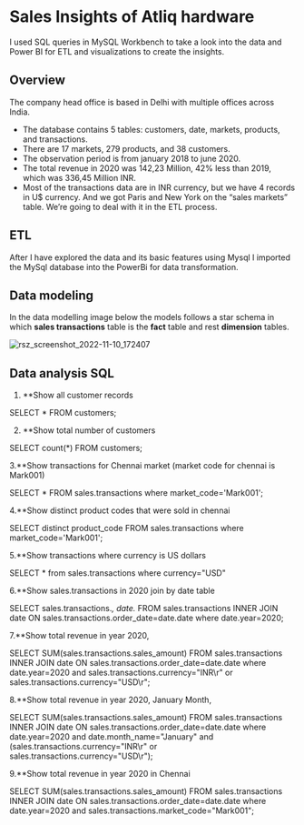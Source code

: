 # Sales Insights of Atliq hardware 

I used SQL queries in MySQL Workbench to take a look into the data and Power BI for ETL and visualizations to create the insights.

## Overview
The company head office is based in Delhi  with multiple offices across India.

*	The database contains 5 tables: customers, date, markets, products, and transactions.
*	There are 17 markets, 279 products, and 38 customers.
*	The observation period is from january 2018 to june 2020.
*	The total revenue in 2020 was 142,23 Million, 42% less than 2019, which was 336,45 Million INR.
*	Most of the transactions data are in INR currency, but we have 4 records in U$ currency.
  And we got Paris and New York on the “sales markets” table. We’re going to deal with it in the ETL process.
  
## ETL
After I have explored the data and its basic features using Mysql I imported the MySql database into the PowerBi for data transformation.

## Data modeling
In the data modelling image below the models follows a star schema in which **sales transactions** table is the **fact** table and rest **dimension** tables.

![rsz_screenshot_2022-11-10_172407](https://user-images.githubusercontent.com/90148389/201166511-e281e012-9e64-46fe-a7bb-3176f2cf4acd.png)

## Data analysis SQL

 1. **Show all customer records

SELECT * FROM customers;

2. **Show total number of customers

SELECT count(*) FROM customers;

3.**Show transactions for Chennai market (market code for chennai is Mark001)

SELECT * FROM sales.transactions where market_code='Mark001';

4.**Show distinct product codes that were sold in chennai

SELECT distinct product_code FROM sales.transactions where market_code='Mark001';

5.**Show transactions where currency is US dollars

SELECT * from sales.transactions where currency="USD"

6.**Show sales.transactions in 2020 join by date table

SELECT sales.transactions.*, date.* FROM sales.transactions INNER JOIN date ON sales.transactions.order_date=date.date where date.year=2020;

7.**Show total revenue in year 2020,

SELECT SUM(sales.transactions.sales_amount) FROM sales.transactions INNER JOIN date ON sales.transactions.order_date=date.date where date.year=2020 and sales.transactions.currency="INR\r" or sales.transactions.currency="USD\r";

8.**Show total revenue in year 2020, January Month,

SELECT SUM(sales.transactions.sales_amount) FROM sales.transactions INNER JOIN date ON sales.transactions.order_date=date.date where date.year=2020 and date.month_name="January" and (sales.transactions.currency="INR\r" or sales.transactions.currency="USD\r");

9.**Show total revenue in year 2020 in Chennai

SELECT SUM(sales.transactions.sales_amount) FROM sales.transactions INNER JOIN date ON sales.transactions.order_date=date.date where date.year=2020 and sales.transactions.market_code="Mark001";
